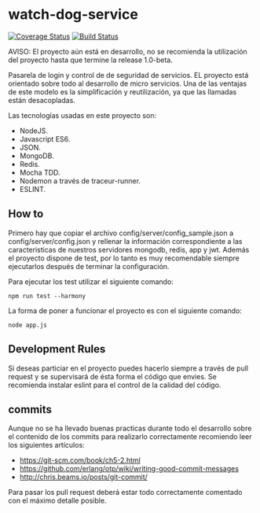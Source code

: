 # watch-dog-service
[![Coverage Status](https://coveralls.io/repos/github/albertoig/watch-dog-service/badge.svg?branch=master)](https://coveralls.io/github/albertoig/watch-dog-service?branch=master) [![Build Status](https://travis-ci.org/albertoig/watch-dog-service.svg?branch=master)](https://travis-ci.org/albertoig/watch-dog-service)

AVISO: El proyecto aún está en desarrollo, no se recomienda la utilización del proyecto hasta que termine la release 1.0-beta.

Pasarela de login y control de de seguridad de servicios. EL proyecto está orientado sobre todo al desarrollo de micro 
servicios. Una de las ventajas de este modelo es la simplificación y reutilización, ya que las llamadas están desacopladas.

Las tecnologías usadas en este proyecto son:

- NodeJS.
- Javascript ES6.
- JSON.
- MongoDB.
- Redis.
- Mocha TDD.
- Nodemon a través de traceur-runner.
- ESLINT.

How to
------
Primero hay que copiar el archivo config/server/config_sample.json a config/server/config.json y rellenar la información 
correspondiente a las caracteristicas de nuestros servidores mongodb, redis, app y jwt. 
Además el proyecto dispone de test, por lo tanto es muy recomendable siempre ejecutarlos después de terminar la configuración.

Para ejecutar los test utilizar el siguiente comando:

`npm run test --harmony`

La forma de poner a funcionar el proyecto es con el siguiente comando:

`node app.js`

Development Rules
-----------------
Si deseas particiar en el proyecto puedes hacerlo siempre a través de pull request y se supervisará de ésta forma el código
que envies. Se recomienda instalar eslint para el control de la calidad del código.

commits
-------

Aunque no se ha llevado buenas practicas durante todo el desarrollo sobre el contenido de los commits para realizarlo correctamente recomiendo leer los siguientes artículos:

- https://git-scm.com/book/ch5-2.html
- https://github.com/erlang/otp/wiki/writing-good-commit-messages
- http://chris.beams.io/posts/git-commit/

Para pasar los pull request deberá estar todo correctamente comentado con el máximo detalle posible.
